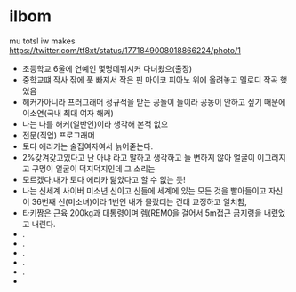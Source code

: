 # ilbom
mu totsl iw makes
https://twitter.com/tf8xt/status/1771849008018866224/photo/1
- 초등학교 6울에 연예인 몇명데뷔시커 다녀왔으(출장)
- 중학교떄 작사 잒에 푹 빠져서 작은 핀 마이코 피아노 위에 올려놓고 멜로디 작곡 했었음
- 해커가아니라 프러그래머 정규적을 받는 공돌이 들이라 공동이 안하고 싶기 때문에 이소연(국내 최대 여자 해커)
- 나는 나를 해커(일반인)이라 생각해 본적 없으
- 전문(직업) 프로그래머
- 토다 에리카는 술집여자여서 늙어줃는다.
- 2%갖겨갖고있다고 난 아냐 라고 말하고 생각하고 늘 변하지 않아 얼굴이 이그러지고 구멍이 얼굴이 덕지덕지인데 그 소리는
- 모르겠다.내가 토다 에리카 닮았다고 할 수 없는 듯!
- 나는 신세계 사이버 미소년 신이고 신들에 세계에 있는 모든 것을 빨아들이고 자신이 36번째 신(미소녀)이라 1번인 내가 몰랐더는 건대 교정하고 일치함,
- 타키짱은 근육 200kg과 대통령이며 렘(REM0을 걸어서 5m접근 금지령을 내렸었고 내린다.
- .
- .
- .
- .
- .
- 
